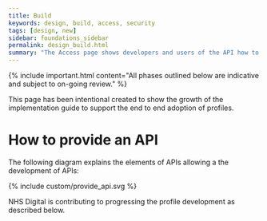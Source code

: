 ```yaml
---
title: Build
keywords: design, build, access, security
tags: [design, new]
sidebar: foundations_sidebar
permalink: design_build.html
summary: "The Access page shows developers and users of the API how to access and call the API"
---
```


{% include important.html content="All phases outlined below are indicative and subject to on-going review." %}

This page has been intentional created to show the growth of the implementation guide to support the end to end adoption of profiles.

# How to provide an API #

The following diagram explains the elements of APIs allowing a the development of APIs:

{% include custom/provide_api.svg %}

NHS Digital is contributing to progressing the profile development as described below.